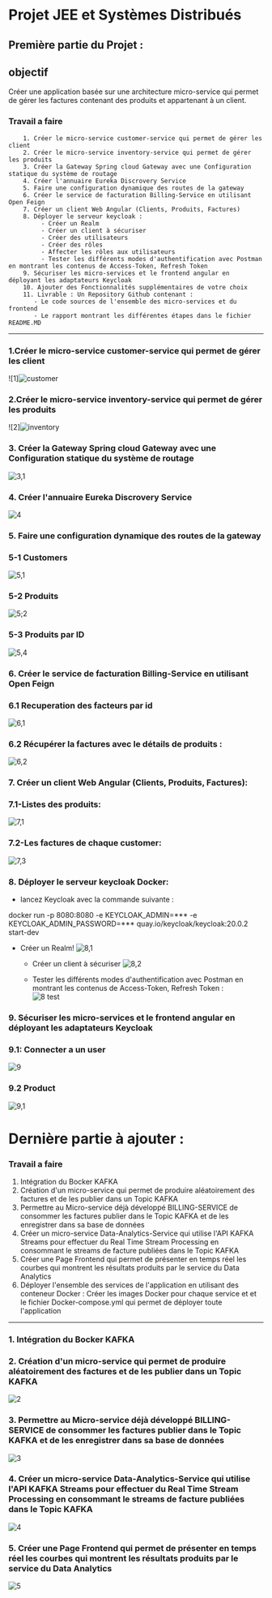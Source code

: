 # Projet JEE et Systèmes Distribués #
## Première partie du Projet : ##
## objectif ##
   Créer une application basée sur une architecture micro-service qui permet de gérer les factures contenant des produits et appartenant à un client.
 ### Travail a faire ###

        1. Créer le micro-service customer-service qui permet de gérer les client
        2. Créer le micro-service inventory-service qui permet de gérer les produits
        3. Créer la Gateway Spring cloud Gateway avec une Configuration statique du système de routage
        4. Créer l'annuaire Eureka Discrovery Service
        5. Faire une configuration dynamique des routes de la gateway
        6. Créer le service de facturation Billing-Service en utilisant Open Feign
        7. Créer un client Web Angular (Clients, Produits, Factures)
        8. Déployer le serveur keycloak :
             - Créer un Realm
             - Créer un client à sécuriser
             - Créer des utilisateurs
             - Créer des rôles
             - Affecter les rôles aux utilisateurs
             - Tester les différents modes d'authentification avec Postman en montrant les contenus de Access-Token, Refresh Token 
        9. Sécuriser les micro-services et le frontend angular en déployant les adaptateurs Keycloak
        10. Ajouter des Fonctionnalités supplémentaires de votre choix
        11. Livrable : Un Repository Github contenant :
           - Le code sources de l'ensemble des micro-services et du frontend
           - Le rapport montrant les différentes étapes dans le fichier README.MD
------------------------------------------------------------------------------------------------

### 1.Créer le micro-service customer-service qui permet de gérer les client
![1]![customer](https://user-images.githubusercontent.com/86418817/219878495-55d9a1b7-a57c-4670-86a0-84ebea365a7c.png)

### 2.Créer le micro-service inventory-service qui permet de gérer les produits
![2]![inventory](https://user-images.githubusercontent.com/86418817/219878507-e1104416-244f-4510-a6c4-91ce8b3f9fcf.png)

### 3. Créer la Gateway Spring cloud Gateway avec une Configuration statique du système de routage
![3,1](https://user-images.githubusercontent.com/63524598/209027215-3dfce026-6abb-4621-920e-66425d8c2798.PNG)

### 4. Créer l'annuaire Eureka Discrovery Service
![4](https://user-images.githubusercontent.com/86418817/209120950-23069a4a-8163-4844-9247-9b79373e9606.png)

### 5. Faire une configuration dynamique des routes de la gateway

   ### 5-1 Customers 
![5,1](https://user-images.githubusercontent.com/86418817/209121508-002b484b-be48-4de1-92d2-1ec32a37c1a9.png)

   ### 5-2 Produits
![5;2](https://user-images.githubusercontent.com/86418817/209121870-f47295d6-60b7-4949-8aa9-b0b4738c5ae2.png)

   ### 5-3 Produits par ID
   ![5,4](https://user-images.githubusercontent.com/63524598/209027571-10fb1035-0800-4551-ae1c-00625b672257.PNG)

### 6. Créer le service de facturation Billing-Service en utilisant Open Feign

### 6.1  Recuperation des facteurs par id 
![6,1](https://user-images.githubusercontent.com/63524598/209027673-96a26df5-49e5-4a05-937b-8d249ffa38e9.PNG)

### 6.2	Récupérer la factures avec le détails de produits : 
![6,2](https://user-images.githubusercontent.com/63524598/209027715-4e0c5941-1145-4800-844c-d0dcaa745a7b.PNG)

### 7. Créer un client Web Angular (Clients, Produits, Factures):

  ### 7.1-Listes des produits:
![7,1](https://user-images.githubusercontent.com/63524598/209027779-8dd06a19-09af-43aa-8b8c-8227564abf80.PNG)

 ### 7.2-Les factures de chaque customer:
![7,3](https://user-images.githubusercontent.com/63524598/209027833-e397bb11-6e52-4e5b-b83a-eaffff8c134e.PNG)

### 8. Déployer le serveur keycloak Docker:
   - lancez Keycloak avec la commande suivante :
   
   docker run -p 8080:8080 -e KEYCLOAK_ADMIN=*** -e KEYCLOAK_ADMIN_PASSWORD=*** quay.io/keycloak/keycloak:20.0.2 start-dev
   
   - Créer un Realm!
   ![8,1](https://user-images.githubusercontent.com/63524598/209029140-f001a063-d32b-44c1-916f-a2a1eb7250e1.PNG)

     - Créer un client à sécuriser
![8,2](https://user-images.githubusercontent.com/63524598/209029183-1f4a57a0-6680-413a-9b9a-82c583e4feda.PNG)

     - Tester les différents modes d'authentification avec Postman en montrant les contenus de Access-Token, Refresh Token :     
   ![8 test](https://user-images.githubusercontent.com/63524598/209029190-fdb4509b-938e-4319-9a8c-babd011a51ff.PNG)

### 9. Sécuriser les micro-services et le frontend angular en déployant les adaptateurs Keycloak

### 9.1: Connecter a un user 

![9](https://user-images.githubusercontent.com/63524598/209029307-c9bf8454-c4c8-4372-a730-353265dce38b.PNG)

### 9.2 Product 
![9,1](https://user-images.githubusercontent.com/63524598/209029337-9defd00e-39fb-415c-b136-4b8f5509c8ee.PNG)

# Dernière partie à ajouter : #
 ### Travail a faire ###
1. Intégration du Bocker KAFKA
2. Création d'un micro-service qui permet de produire aléatoirement des factures et de les publier dans un Topic KAFKA
3. Permettre au Micro-service déjà développé BILLING-SERVICE de consommer les factures publier dans le Topic KAFKA et de les enregistrer dans sa base de données
4. Créer un micro-service Data-Analytics-Service qui utilise l'API KAFKA Streams pour effectuer du Real Time Stream Processing en consommant le streams de facture publiées dans le Topic KAFKA
5. Créer une Page Frontend qui permet de présenter en temps réel les courbes qui montrent les résultats produits par le service du Data Analytics
6. Déployer l'ensemble des services de l'application en utilisant des conteneur Docker : Créer les images Docker pour chaque service et et le fichier Docker-compose.yml qui permet de déployer toute l'application
------------------------------------------------------------------------------------------------
### 1. Intégration du Bocker KAFKA
### 2. Création d'un micro-service qui permet de produire aléatoirement des factures et de les publier dans un Topic KAFKA
![2](https://user-images.githubusercontent.com/63524598/219706688-7c79afb1-5ab4-4b73-a171-8634df14dab8.PNG)

### 3. Permettre au Micro-service déjà développé BILLING-SERVICE de consommer les factures publier dans le Topic KAFKA et de les enregistrer dans sa base de données
![3](https://user-images.githubusercontent.com/63524598/219706880-0881bf97-c341-438a-97a4-2360745f2207.PNG)

### 4. Créer un micro-service Data-Analytics-Service qui utilise l'API KAFKA Streams pour effectuer du Real Time Stream Processing en consommant le streams de facture publiées dans le Topic KAFKA
![4](https://user-images.githubusercontent.com/63524598/219706990-6c733f93-d537-4f32-9427-411dd0c28e11.PNG)

### 5. Créer une Page Frontend qui permet de présenter en temps réel les courbes qui montrent les résultats produits par le service du Data Analytics
![5](https://user-images.githubusercontent.com/63524598/219707016-16ea913f-1ad4-4d96-b210-5cf740335df5.PNG)







